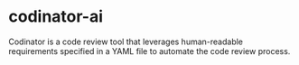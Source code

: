 # codinator-ai
Codinator is a code review tool that leverages human-readable requirements specified in a YAML file to automate the code review process.
